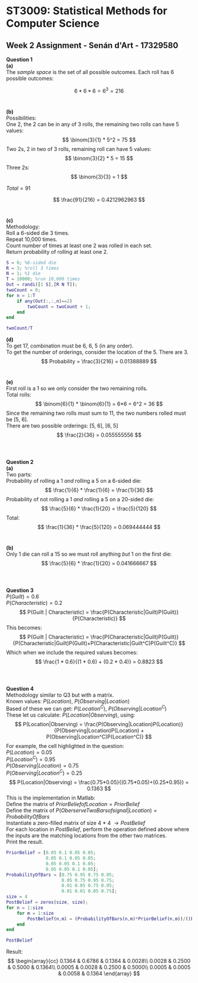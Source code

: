 # ST3009: Statistical Methods for Computer Science
## Week 2 Assignment - Senán d'Art - 17329580

**Question 1**  
**(a)**  
The *sample space* is the set of all possible outcomes. Each roll has 6 possible outcomes:

$$
6*6*6 = 6^3 = 216
$$
<br>  

**(b)**  
Possibilities:  
One 2, the 2 can be in any of 3 rolls, the remaining two rolls can have 5 values:  
$$
\binom{3}{1} * 5^2 = 75
$$
Two 2s, 2 in two of 3 rolls, remaining roll can have 5 values:
$$
\binom{3}{2} * 5 = 15
$$
Three 2s:
$$
\binom{3}{3} = 1
$$

$Total = 91$

$$
\frac{91}{216} = 0.4212962963
$$
<br>  

**(c)**   
Methodology:  
Roll a 6-sided die 3 times.  
Repeat 10,000 times.  
Count number of times at least one 2 was rolled in each set.  
Return probability of rolling at least one 2.
```matlab
S = 6; %6-sided die
R = 3; %roll 3 times
N = 1; %1 die
T = 10000; %run 10,000 times
Out = randi([1 S],[R N T]);
twoCount = 0;
for n = 1:T
    if any(Out(:,:,n)==2)
        twoCount = twoCount + 1;
    end
end

twoCount/T
```


**(d)**  
To get 17, combination must be 6, 6, 5 (in any order).  
To get the number of orderings, consider the location of the 5. There are 3.
$$
Probability = \frac{3}{216} = 0.01388889
$$
<br>  

**(e)**  
First roll is a 1 so we only consider the two remaining rolls.  
Total rolls:  
$$
\binom{6}{1} * \binom{6}{1} = 6*6 = 6^2 = 36
$$
Since the remaining two rolls must sum to 11, the two numbers rolled must be [5, 6].  
There are two possible orderings: [5, 6], [6, 5] 
$$
\frac{2}{36} = 0.055555556
$$
<br><br>  

**Question 2**  
**(a)**  
Two parts:  
Probability of rolling a 1 *and* rolling a 5 on a 6-sided die:
$$
\frac{1}{6} * \frac{1}{6} = \frac{1}{36}
$$
Probability of not rolling a 1 *and* rolling a 5 on a 20-sided die: 
$$
\frac{5}{6} * \frac{1}{20} = \frac{5}{120}
$$
Total:
$$
\frac{1}{36} * \frac{5}{120} = 0.069444444
$$
<br>  

**(b)**  
Only 1 die can roll a 15 so we must roll anything *but* 1 on the first die:
$$
\frac{5}{6} * \frac{1}{20} = 0.041666667
$$
<br><br>

**Question 3**  
$P(Guilt) = 0.6$  
$P(Characteristic) = 0.2$  
$$
P(Guilt | Characteristic) = \frac{P(Characteristic|Guilt)P(Guilt)}{P(Characteristic)}
$$
This becomes:
$$
P(Guilt | Characteristic) = \frac{P(Characteristic|Guilt)P(Guilt)}{P(Characteristic|Guilt)P(Guilt)+P(Characteristic|Guilt^C)P(Guilt^C)}
$$
Which when we include the required values becomes:
$$
\frac{1 * 0.6}{(1 * 0.6) + (0.2 * 0.4)} = 0.8823
$$
<br><br>

**Question 4**  
Methodology similar to Q3 but with a matrix.  
Known values: 
$P(Location)$,
$P(Observing|Location)$  
Based of these we can get: 
$P(Location^C)$,
$P(Observing|Location^C)$  
These let us calculate: $P(Location|Observing)$, using:
$$
P(Location|Observing) = \frac{P(Observing|Location)P(Location)}{P(Observing|Location)P(Location) + P(Observing|Location^C)P(Location^C)}
$$
For example, the cell highlighted in the question:  
$P(Location) = 0.05$  
$P(Location^C) = 0.95$  
$P(Observing|Location) = 0.75$  
$P(Observing|Location^C) = 0.25$  
$$
P(Location|Observing) = \frac{0.75*0.05}{(0.75*0.05)+(0.25*0.95)} = 0.1363
$$
This is the implementation in Matlab:  
Define the matrix of $Prior Belief of Location = PriorBelief$  
Define the matrix of $P(Oberserve Two Bars of signal|Location) = ProbabilityOfBars$  
Instantiate a zero-filled matrix of size 4 * 4 $\rightarrow PostBelief$  
For each location in $PostBelief$, perform the operation defined above where the inputs are the matching locations from the other two matrices.  
Print the result.
```matlab
PriorBelief = [0.05 0.1 0.05 0.05;
               0.05 0.1 0.05 0.05; 
               0.05 0.05 0.1 0.05; 
               0.05 0.05 0.1 0.05];
ProbabilityOfBars = [0.75 0.95 0.75 0.05; 
                     0.05 0.75 0.95 0.75; 
                     0.01 0.05 0.75 0.95; 
                     0.01 0.01 0.05 0.75];
size = 4
PostBelief = zeros(size, size);
for n = 1:size
    for m = 1:size
        PostBelief(n,m) = (ProbabilityOfBars(n,m)*PriorBelief(n,m))/((ProbabilityOfBars(n,m)*PriorBelief(n,m))+((1 - ProbabilityOfBars(n,m))*(1-PriorBelief(n,m))));
    end
end

PostBelief

```
Result:
$$
\begin{array}{cc}
    0.1364  &  0.6786  &  0.1364  &  0.0028\\
    0.0028  &  0.2500  &  0.5000  &  0.1364\\
    0.0005  &  0.0028  &  0.2500  &  0.5000\\
    0.0005  &  0.0005  &  0.0058  &  0.1364
\end{array}
$$
